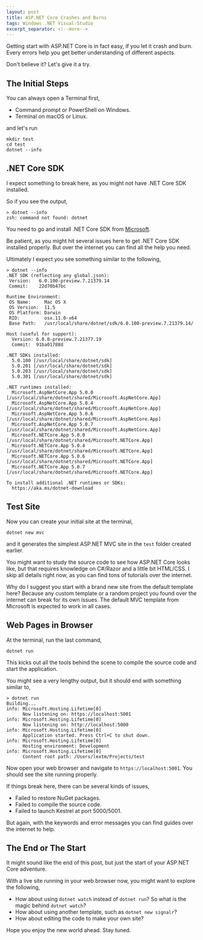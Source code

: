 ```yaml
---
layout: post
title: ASP.NET Core Crashes and Burns
tags: Windows .NET Visual-Studio
excerpt_separator: <!--more-->
---
```


Getting start with ASP.NET Core is in fact easy, if you let it crash and burn. Every errors help you get better understanding of different aspects.

Don't believe it? Let's give it a try.
<!--more-->

## The Initial Steps

You can always open a Terminal first,

* Command prompt or PowerShell on Windows.
* Terminal on macOS or Linux.

and let's run

``` shell
mkdir test
cd test
dotnet --info
```

## .NET Core SDK
I expect something to break here, as you might not have .NET Core SDK installed.

So if you see the output,

``` shell
> dotnet --info
zsh: command not found: dotnet
```

You need to go and install .NET Core SDK from [Microsoft](https://dot.net).

Be patient, as you might hit several issues here to get .NET Core SDK installed properly. But over the internet you can find all the help you need.

Ultimately I expect you see something similar to the following,

``` text
> dotnet --info
.NET SDK (reflecting any global.json):
 Version:   6.0.100-preview.7.21379.14
 Commit:    22d70b47bc

Runtime Environment:
 OS Name:     Mac OS X
 OS Version:  11.5
 OS Platform: Darwin
 RID:         osx.11.0-x64
 Base Path:   /usr/local/share/dotnet/sdk/6.0.100-preview.7.21379.14/

Host (useful for support):
  Version: 6.0.0-preview.7.21377.19
  Commit:  91ba01788d

.NET SDKs installed:
  5.0.100 [/usr/local/share/dotnet/sdk]
  5.0.201 [/usr/local/share/dotnet/sdk]
  5.0.203 [/usr/local/share/dotnet/sdk]
  5.0.301 [/usr/local/share/dotnet/sdk]

.NET runtimes installed:
  Microsoft.AspNetCore.App 5.0.0 [/usr/local/share/dotnet/shared/Microsoft.AspNetCore.App]
  Microsoft.AspNetCore.App 5.0.4 [/usr/local/share/dotnet/shared/Microsoft.AspNetCore.App]
  Microsoft.AspNetCore.App 5.0.6 [/usr/local/share/dotnet/shared/Microsoft.AspNetCore.App]
  Microsoft.AspNetCore.App 5.0.7 [/usr/local/share/dotnet/shared/Microsoft.AspNetCore.App]  
  Microsoft.NETCore.App 5.0.0 [/usr/local/share/dotnet/shared/Microsoft.NETCore.App]
  Microsoft.NETCore.App 5.0.4 [/usr/local/share/dotnet/shared/Microsoft.NETCore.App]
  Microsoft.NETCore.App 5.0.6 [/usr/local/share/dotnet/shared/Microsoft.NETCore.App]
  Microsoft.NETCore.App 5.0.7 [/usr/local/share/dotnet/shared/Microsoft.NETCore.App]

To install additional .NET runtimes or SDKs:
  https://aka.ms/dotnet-download
```

## Test Site

Now you can create your initial site at the terminal,

``` shell
dotnet new mvc
```

and it generates the simplest ASP.NET MVC site in the `test` folder created earlier.

You might want to study the source code to see how ASP.NET Core looks like, but that requires knowledge on C#/Razor and a little bit HTML/CSS. I skip all details right now, as you can find tons of tutorials over the internet.

Why do I suggest you start with a brand new site from the default template here? Because any custom template or a random project you found over the internet can break for its own issues. The default MVC template from Microsoft is expected to work in all cases.

## Web Pages in Browser

At the terminal, run the last command,

``` shell
dotnet run
```

This kicks out all the tools behind the scene to compile the source code and start the application.

You might see a very lengthy output, but it should end with something similar to,

``` shell
> dotnet run
Building...
info: Microsoft.Hosting.Lifetime[0]
      Now listening on: https://localhost:5001
info: Microsoft.Hosting.Lifetime[0]
      Now listening on: http://localhost:5000
info: Microsoft.Hosting.Lifetime[0]
      Application started. Press Ctrl+C to shut down.
info: Microsoft.Hosting.Lifetime[0]
      Hosting environment: Development
info: Microsoft.Hosting.Lifetime[0]
      Content root path: /Users/lextm/Projects/test
```

Now open your web browser and navigate to `https://localhost:5001`. You should see the site running properly.

If things break here, there can be several kinds of issues,

* Failed to restore NuGet packages.
* Failed to compile the source code.
* Failed to launch Kestrel at port 5000/5001.

But again, with the keywords and error messages you can find guides over the internet to help.

## The End or The Start

It might sound like the end of this post, but just the start of your ASP.NET Core adventure.

With a live site running in your web browser now, you might want to explore the following,

* How about using `dotnet watch` instead of `dotnet run`? So what is the magic behind `dotnet watch`?
* How about using another template, such as `dotnet new signalr`?
* How about editing the code to make your own site?

Hope you enjoy the new world ahead. Stay tuned.
